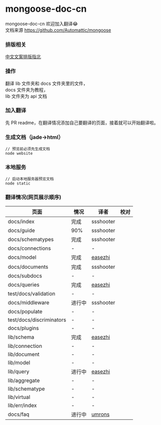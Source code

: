 # mongoose-doc-cn
mongoose-doc-cn
欢迎加入翻译:joy:        
文档来源 https://github.com/Automattic/mongoose         
### 排版相关
[中文文案排版指北](https://github.com/sparanoid/chinese-copywriting-guidelines)
### 操作
翻译 lib 文件夹和 docs 文件夹里的文件，              
docs 文件夹为教程，            
lib 文件夹为 api 文档         
### 加入翻译
先 PR readme，在翻译情况添加自己要翻译的页面，接着就可以开始翻译啦。
### 生成文档（jade->html）
```
// 预览前必须先生成文档
node website
```
### 本地服务
```
// 启动本地服务器预览文档
node static
```
### 翻译情况(网页展示顺序)
页面|情况|译者|校对
--- | --- |--- |---
docs/index|完成|ssshooter|
docs/guide|90%|ssshooter|
docs/schematypes|完成|ssshooter|
docs/connections|-|-|
docs/model|完成|[easezhi](https://github.com/easezhi)|
docs/documents|完成|ssshooter|
docs/subdocs|-|-|
docs/queries|完成|[easezhi](https://github.com/easezhi)|
test/docs/validation|-|-|
docs/middleware|进行中|ssshooter|
docs/populate|-|-|
test/docs/discriminators|-|-|
docs/plugins|-|-|
lib/schema|完成|[easezhi](https://github.com/easezhi)|
lib/connection|-|-|
lib/document|-|-|
lib/model|-|-|
lib/query|进行中|[easezhi](https://github.com/easezhi)|
lib/aggregate|-|-|
lib/schematype|-|-|
lib/virtual|-|-|
lib/err/index|-|-|
docs/faq|进行中|[umrons](https://github.com/umrons)|